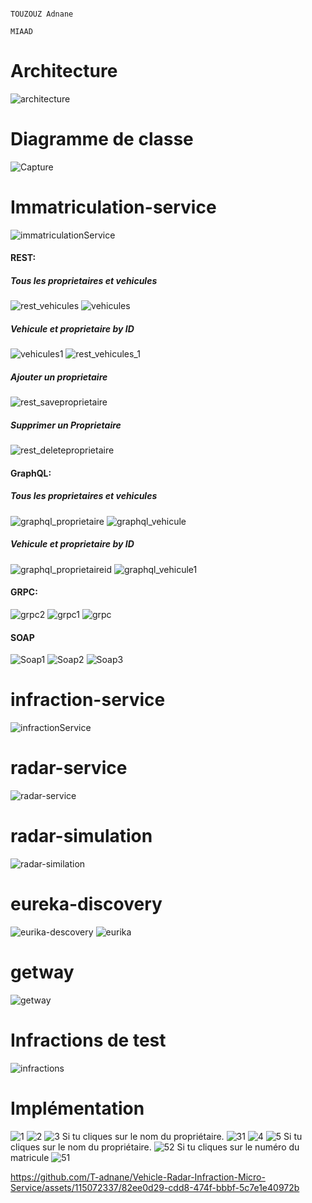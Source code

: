 
                                                                           TOUZOUZ Adnane
                                                                           MIAAD
                                                                    



# Architecture
![architecture](https://github.com/T-adnane/Vehicle-Radar-Infraction-Micro-Service/assets/115072337/29c22250-c05a-4241-85a0-24fc55f86784)
# Diagramme de classe
![Capture](https://github.com/T-adnane/Vehicle-Radar-Infraction-Micro-Service/assets/115072337/19e96ea6-e8ce-4279-813c-c96cfa3c54ef)
# Immatriculation-service
![immatriculationService](https://github.com/T-adnane/Vehicle-Radar-Infraction-Micro-Service/assets/115072337/bd8d87f5-b2f8-4632-b7d2-e1f7e86cde13)
#### REST:
##### Tous les proprietaires et vehicules
![rest_vehicules](https://github.com/T-adnane/Vehicle-Radar-Infraction-Micro-Service/assets/115072337/95aa1c3c-a28f-4134-91c6-308d585352ab)
![vehicules](https://github.com/T-adnane/Vehicle-Radar-Infraction-Micro-Service/assets/115072337/103070f5-2e12-4a90-bfb8-a465dec2f166)
##### Vehicule et proprietaire by ID
![vehicules1](https://github.com/T-adnane/Vehicle-Radar-Infraction-Micro-Service/assets/115072337/a3dbb908-6011-415a-9332-9ce94f6dce3d)
![rest_vehicules_1](https://github.com/T-adnane/Vehicle-Radar-Infraction-Micro-Service/assets/115072337/70402755-a3fb-4f50-a323-b5b4b93e2609)
##### Ajouter un proprietaire
![rest_saveproprietaire](https://github.com/T-adnane/Vehicle-Radar-Infraction-Micro-Service/assets/115072337/978fbf0e-e99e-4d0c-bc7d-5ed73e15b821)
##### Supprimer un Proprietaire
![rest_deleteproprietaire](https://github.com/T-adnane/Vehicle-Radar-Infraction-Micro-Service/assets/115072337/fa3a6a17-128f-481e-b428-3e2ead71085e)
#### GraphQL:
##### Tous les proprietaires et vehicules
![graphql_proprietaire](https://github.com/T-adnane/Vehicle-Radar-Infraction-Micro-Service/assets/115072337/923b4afa-4164-46ca-aaec-0235abbe6368)
![graphql_vehicule](https://github.com/T-adnane/Vehicle-Radar-Infraction-Micro-Service/assets/115072337/94f9b286-b71b-431d-a57b-056940985c57)
##### Vehicule et proprietaire by ID
![graphql_proprietaireid](https://github.com/T-adnane/Vehicle-Radar-Infraction-Micro-Service/assets/115072337/333e3e93-182b-4b87-8cb6-b822ba080cd3)
![graphql_vehicule1](https://github.com/T-adnane/Vehicle-Radar-Infraction-Micro-Service/assets/115072337/9679c63e-e505-4aef-97a3-171bbec79411)
#### GRPC:
![grpc2](https://github.com/T-adnane/Vehicle-Radar-Infraction-Micro-Service/assets/115072337/88bf0ca6-a554-49d5-874e-a149b3d50430)
![grpc1](https://github.com/T-adnane/Vehicle-Radar-Infraction-Micro-Service/assets/115072337/791f3030-8588-4130-9097-569ba36cfadf)
![grpc](https://github.com/T-adnane/Vehicle-Radar-Infraction-Micro-Service/assets/115072337/dbb12ca7-58ef-41f7-9811-946a79b1cf77)
#### SOAP
![Soap1](https://github.com/T-adnane/Vehicle-Radar-Infraction-Micro-Service/assets/115072337/8e7b0c8a-d2f8-48eb-a9ff-31ba4122ee1f)
![Soap2](https://github.com/T-adnane/Vehicle-Radar-Infraction-Micro-Service/assets/115072337/7d276eb3-2e3c-4b6d-86e0-6bde500f2b8d)
![Soap3](https://github.com/T-adnane/Vehicle-Radar-Infraction-Micro-Service/assets/115072337/0b16ddc8-2d7a-4fb1-8217-af49aec9531f)

# infraction-service
![infractionService](https://github.com/T-adnane/Vehicle-Radar-Infraction-Micro-Service/assets/115072337/4641c876-00ba-4ce8-bbb5-fde3bc0f47fa)
# radar-service
![radar-service](https://github.com/T-adnane/Vehicle-Radar-Infraction-Micro-Service/assets/115072337/16f33c7f-bfb8-480d-96d1-54497884bcda)
# radar-simulation
![radar-similation](https://github.com/T-adnane/Vehicle-Radar-Infraction-Micro-Service/assets/115072337/dd539399-9fc6-4d03-82e0-a53725b3c865)
# eureka-discovery
![eurika-descovery](https://github.com/T-adnane/Vehicle-Radar-Infraction-Micro-Service/assets/115072337/8f6c9a2c-9160-4924-a256-ef9b38ddf07a)
![eurika](https://github.com/T-adnane/Vehicle-Radar-Infraction-Micro-Service/assets/115072337/dec8526d-6964-4fec-b2c6-4c8436670561)
# getway
![getway](https://github.com/T-adnane/Vehicle-Radar-Infraction-Micro-Service/assets/115072337/c7c7956d-c03d-4680-9325-ae2d5955a9a8)
# Infractions de test
![infractions](https://github.com/T-adnane/Vehicle-Radar-Infraction-Micro-Service/assets/115072337/de84a27b-1cb1-4702-8eca-ae4ba6bb9e65)
# Implémentation
![1](https://github.com/T-adnane/Vehicle-Radar-Infraction-Micro-Service/assets/115072337/efeea469-f6da-484a-8101-65d47bba6e96)
![2](https://github.com/T-adnane/Vehicle-Radar-Infraction-Micro-Service/assets/115072337/cd5cf616-ae3e-4e0e-a2b6-d4ec04f97fb2)
![3](https://github.com/T-adnane/Vehicle-Radar-Infraction-Micro-Service/assets/115072337/da380041-ecb5-4ffd-b4f2-80d9883b9985)
Si tu cliques sur le nom du propriétaire.
![31](https://github.com/T-adnane/Vehicle-Radar-Infraction-Micro-Service/assets/115072337/f231ee10-fea7-4a4c-82f3-9cd61de1a911)
![4](https://github.com/T-adnane/Vehicle-Radar-Infraction-Micro-Service/assets/115072337/755e103f-da78-4db3-aed7-62511b518ad5)
![5](https://github.com/T-adnane/Vehicle-Radar-Infraction-Micro-Service/assets/115072337/12f749f1-d654-4377-b341-27ca51b732a7)
Si tu cliques sur le nom du propriétaire.
![52](https://github.com/T-adnane/Vehicle-Radar-Infraction-Micro-Service/assets/115072337/546d7dbc-1747-4efa-b971-6177c6caeaa2)
Si tu cliques sur le numéro du matricule
![51](https://github.com/T-adnane/Vehicle-Radar-Infraction-Micro-Service/assets/115072337/ba65c57a-8646-4947-8a4d-5c6d1e629bac)


https://github.com/T-adnane/Vehicle-Radar-Infraction-Micro-Service/assets/115072337/82ee0d29-cdd8-474f-bbbf-5c7e1e40972b









